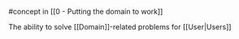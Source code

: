 #concept in [[0 - Putting the domain to work]] 

The ability to solve [[Domain]]-related problems for [[User|Users]]
